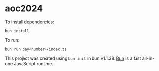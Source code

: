 # aoc2024

To install dependencies:

```bash
bun install
```

To run:

```bash
bun run day<number>/index.ts
```

This project was created using `bun init` in bun v1.1.38. [Bun](https://bun.sh) is a fast all-in-one JavaScript runtime.
